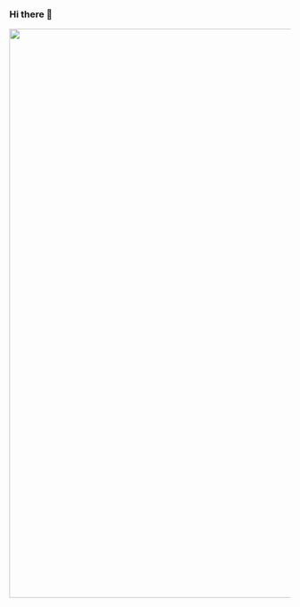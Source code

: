 ### Hi there 👋

<img align='center' src="https://github.com/JorgeCarrascoF/JorgeCarrascoF/assets/105206644/1da82ef2-e439-41d8-9f93-ab5566acd739" width="1020px">

<!--
**JorgeCarrascoF/JorgeCarrascoF** is a ✨ _special_ ✨ repository because its `README.md` (this file) appears on your GitHub profile.

Here are some ideas to get you started:

- 🔭 I’m currently working on ...
- 🌱 I’m currently learning ...
- 👯 I’m looking to collaborate on ...
- 🤔 I’m looking for help with ...
- 💬 Ask me about ...
- 📫 How to reach me: ...
- 😄 Pronouns: ...
- ⚡ Fun fact: ...
-->
